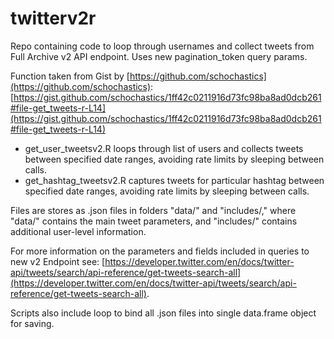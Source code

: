 # twitterv2r

Repo containing code to loop through usernames and collect tweets from Full Archive v2 API endpoint. Uses new pagination_token query params.

Function taken from Gist by [https://github.com/schochastics](https://github.com/schochastics): [https://gist.github.com/schochastics/1ff42c0211916d73fc98ba8ad0dcb261#file-get_tweets-r-L14](https://gist.github.com/schochastics/1ff42c0211916d73fc98ba8ad0dcb261#file-get_tweets-r-L14)

- get_user_tweetsv2.R loops through list of users and collects tweets between specified date ranges, avoiding rate limits by sleeping between calls.
- get_hashtag_tweetsv2.R captures tweets for particular hashtag between specified date ranges, avoiding rate limits by sleeping between calls.

Files are stores as .json files in folders "data/" and "includes/," where "data/" contains the main tweet parameters, and "includes/" contains additional user-level information.

For more information on the parameters and fields included in queries to new v2 Endpoint see: [https://developer.twitter.com/en/docs/twitter-api/tweets/search/api-reference/get-tweets-search-all](https://developer.twitter.com/en/docs/twitter-api/tweets/search/api-reference/get-tweets-search-all).

Scripts also include loop to bind all .json files into single data.frame object for saving.